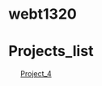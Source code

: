 # webt1320

<h1>Projects_list</h1>

<ul>
   <a href="Project_4/index.html" target="_blank">Project_4</a>
</ul>





